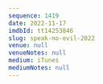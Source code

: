 ```yaml
---
sequence: 1419
date: 2022-11-17
imdbId: tt14253846
slug: speak-no-evil-2022
venue: null
venueNotes: null
medium: iTunes
mediumNotes: null
---
```

